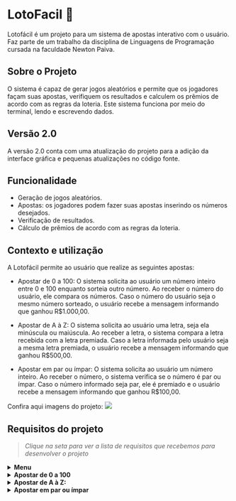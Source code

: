 # LotoFacil 🎰
Lotofácil é um projeto para um sistema de apostas interativo com o usuário. Faz parte de um trabalho da disciplina de Linguagens de Programação cursada na faculdade Newton Paiva.

## Sobre o Projeto
O sistema é capaz de gerar jogos aleatórios e permite que os jogadores façam suas apostas, verifiquem os resultados e calculem os prêmios de acordo com as regras da loteria. Este sistema funciona por meio do terminal, lendo e escrevendo dados.

## Versão 2.0
A versão 2.0 conta com uma atualização do projeto para a adição da interface gráfica e pequenas atualizações no código fonte.

## Funcionalidade
-	Geração de jogos aleatórios.
-	Apostas: os jogadores podem fazer suas apostas inserindo os números desejados.
-	Verificação de resultados.
-	Cálculo de prêmios de acordo com as regras da loteria.

## Contexto e utilização
A Lotofácil permite ao usuário que realize as seguintes apostas: 

- Apostar de 0 a 100:
O sistema solicita ao usuário um número inteiro entre 0 e 100 enquanto sorteia outro número. Ao receber o número do usuário, ele compara os números. Caso o número do usuário seja o mesmo número sorteado, o usuário recebe a mensagem informando que ganhou R$1.000,00.

- Apostar de A à Z:
O sistema solicita ao usuário uma letra, seja ela minúscula ou maiúscula. Ao receber a letra, o sistema compara a letra recebida com a letra premiada. Caso a letra informada pelo usuário seja a mesma letra premiada, o usuário recebe a mensagem informando que ganhou R$500,00.

- Apostar em par ou ímpar: 
O sistema solicita ao usuário um número inteiro. Ao receber o número, o sistema verifica se o número é par ou ímpar. Caso o número informado seja par, ele é premiado e o usuário recebe a mensagem informando que ganhou R$100,00. 

Confira aqui imagens do projeto: 
<img src="/assets/img/arquivo.gif">

## Requisitos do projeto
> *Clique na seta para ver a lista de requisitos que recebemos para desenvolver o projeto*

<details><summary><strong>Menu</strong></summary>

Crie um menu para a loteria utilizando as estruturas switch case e do while. Enquanto o usuário não digitar 0, para sair, novas apostas serão permitidas.
</details>

<details><summary><strong>Apostar de 0 a 100</strong></summary> 

Utilizando a biblioteca Scanner, leia um número inteiro via teclado, de 0 a 100,
caso o número seja maior que 100 ou menor que 0, imprima a mensagem: “Aposta
inválida.”.
- Documentação:
- https://docs.oracle.com/javase/8/docs/api/java/util/Scanner.html
- Utilize a biblioteca Random para sortear aleatoriamente um número de 0 a 100.
- Compare o número escolhido pelo usuário apostador com o número sorteado pelo
sistema.
- Documentação:
- https://docs.oracle.com/javase/8/docs/api/java/util/Random.html
- Caso o usuário acerte a aposta, imprima a mensagem “Você ganhou R$ 1.000,00
reais.”. Caso o usuário erre, imprima a mensagem: “Que pena! O número sorteado
foi: X.”.
</details>

<details><summary><strong>Apostar de A à Z:</strong></summary> 

Utilizando o método System.in.read(), leia um char via teclado, de A à Z, podendo
ser lido como maiúsculo ou minúsculo. Caso não seja uma letra, imprima a
mensagem: “Aposta inválida.”. Você poderá utilizar o método Character.isLetter()
para verificar se a entrada digitada é uma letra válida.
- Documentação:
- https://docs.oracle.com/javase/8/docs/api/java/lang/Character.html
- Converta a entrada do usuário apostador para maiúsculo, utilizando o método
Character.toUpperCase().
- Escolha a letra com a inicial do seu nome para ser a letra premiada.
- Exemplo: char letraPremiada = 'J'.
- Compare a letra lida via teclado, e convertida para maiúsculo, com a letra
premiada.
- Caso o usuário acerte a aposta, imprima a mensagem “Você ganhou R$ 500,00
reais.”. Caso o usuário erre, imprima a mensagem: “Que pena! A letra sorteada foi:
X.”.
</details>

<details><summary><strong>Apostar em par ou ímpar</strong></summary> 
- Utilizando a biblioteca Scanner, leia um número inteiro via teclado. Exemplo: 600.
- Utilize o operador de módulo (%) para verificar se o número é par ou ímpar.
Lembrando que, caso o resto da divisão do número por 2 seja 0, o número é par.
- O prêmio será dado caso o usuário digite um número par. O sistema não irá
premiar jogadores que digitarem um número ímpar.
- Se o número digitado for par, imprima a mensagem: “Você ganhou R$ 100,00
reais.”. Caso o usuário digite um número ímpar, imprima a mensagem: “Que pena!
O número digitado é ímpar e a premiação foi para números pares.”.
</details>
